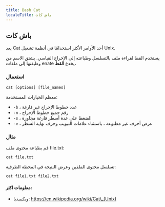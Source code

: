 ```yaml
---
title: Bash Cat
localeTitle: باش كات
---
```

## باش كات

يعد Cat أحد الأوامر الأكثر استخدامًا في أنظمة تشغيل Unix.

يستخدم القط لقراءة ملف بالتسلسل وطباعته إلى الإخراج القياسي. يشتق الاسم من وظيفتها إلى ملفات enate يخدع **القط.**

### استعمال

 `cat [options] [file_names] 
` 

معظم الخيارات المستخدمة:

*   `-b` ، عدد خطوط الإخراج غير فارغة
*   `-n` ، رقم جميع خطوط الإخراج
*   `-s` ، الضغط على عدة أسطر فارغة مجاورة
*   `-v` ، عرض أحرف غير مطبوعة ، باستثناء علامات التبويب وحرف نهاية السطر

### مثال

قم بطباعة محتوى ملف file.txt:

 `cat file.txt 
` 

تسلسل محتوى الملفين وعرض النتيجة في المحطة الطرفية:

 `cat file1.txt file2.txt 
` 

#### معلومات اكثر:

*   ويكيبيديا: https://en.wikipedia.org/wiki/Cat\_(Unix)
